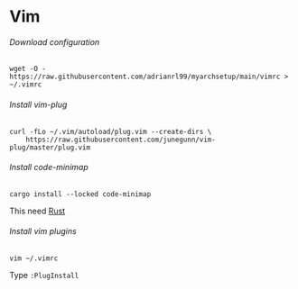 # Vim



###### Download configuration

```shell
wget -O - https://raw.githubusercontent.com/adrianrl99/myarchsetup/main/vimrc > ~/.vimrc
```



###### Install vim-plug

```shell
curl -fLo ~/.vim/autoload/plug.vim --create-dirs \
    https://raw.githubusercontent.com/junegunn/vim-plug/master/plug.vim
```



###### Install code-minimap

```shell
cargo install --locked code-minimap
```

This need [Rust](../Pre-configuration.md)



###### Install vim plugins

```shell
vim ~/.vimrc
```

Type `:PlugInstall`

